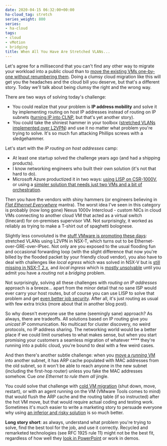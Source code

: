 ```yaml
---
date: 2020-04-15 06:32:00+00:00
ha-cloud_tag: stretch
series_weight: 800
series:
- ha-cloud
tags:
- cloud
- vMotion
- bridging
title: When All You Have Are Stretched VLANs...
---
```

Let's agree for a millisecond that you can't find any other way to migrate your workload into a public cloud than to [move the existing VMs one-by-one without renumbering them](https://blog.ipspace.net/2020/02/the-myth-of-scaling-from-on-premises.html). Doing a clumsy cloud migration like this will get you the headaches and the cloud bill you deserve, but that's a different story. Today we'll talk about being clumsy the right and the wrong way.

There are two ways of solving today's challenge:
<!--more-->
* You could realize that your problem is **IP address mobility** and solve it by implementing routing on host IP addresses instead of routing on IP subnets ([turning IP into CLNP](https://blog.ipspace.net/2015/05/reinventing-clns-with-l3-only-forwarding.html), but that's yet another story).
* You could take the shiniest hammer in your toolbox ([stretched VLANs implemented over L2VPN](https://blog.ipspace.net/2020/02/live-vmotion-into-vmware-on-aws-cloud.html)) and use it no matter what problem you're trying to solve. It's so much fun attacking Phillips screws with a sledgehammer.

Let's start with the _IP routing on host addresses_ camp:

* At least one startup solved the challenge years ago (and had a shipping products).
* I know networking engineers who built their own solution (it's not that hard to do).
* Microsoft Azure productized it in two ways: [using LISP on CSR-1000V](https://github.com/microsoft/Azure-LISP), or using a [simpler solution that needs just two VMs and a bit of orchestration](https://blog.ipspace.net/2019/11/stretched-layer-2-subnets-in-azure.html).

Then you have the vendors with shiny hammers (or engineers believing in _[Flat Ethernet Everywhere](https://blog.ipspace.net/2011/09/large-scale-bridging-nuked-earth.html)_ mantra). The worst idea I've seen in this category is probably (now long gone) Nexus 1000v Intercloud - custom NICs in cloud VMs connecting to another cloud VM that acted as a virtual switch (linecard) for on-premises supervisor VM. Not surprisingly, it worked as reliably as trying to make a T-shirt out of spaghetti bolognese.

Slightly less convoluted is the [stuff VMware is promoting these days](https://blog.ipspace.net/2020/02/live-vmotion-into-vmware-on-aws-cloud.html): stretched VLANs using L2VPN in NSX-T, which turns out to be Ethernet-over-GRE-over-IPsec. Not only are you exposed to the usual flooding fun and occasional forwarding loop (with the slight difference that now you're billed by the flooded packet by your friendly cloud vendor), you also have to deal with challenges like _local egress_ which was solved in NSX-V but is [still missing in NSX-T 2.x](https://blog.ipspace.net/2019/08/brief-history-of-vmware-nsx.html), and _local ingress_ which is [mostly unsolvable](https://blog.ipspace.net/2016/02/vmware-nsx-update-on-software-gone-wild.html) until you admit you have a _routing_ not a _bridging_ problem.

Not surprisingly, solving all these challenges with _routing on IP addresses_ approach is a breeze... apart from the minor detail that no sane ISP would ever carry your host routes, but of course you can use LISP to solve that problem and get [even better job security](https://blog.ipspace.net/2013/09/sooner-or-later-someone-will-pay-for.html). After all, it's just routing as usual with few extra tricks (more about that in another blog post).

So why doesn't everyone use the same (seemingly sane) approach? As always, there are tradeoffs. All solutions based on IP routing give you _unicast IP_ communication. No multicast for cluster discovery, no weird protocols, no IP address sharing. The networking world would be a better place if we could limit ourselves to what makes sense, but when you start promising your customers a seamless migration of whatever \*\*\*\* they're running into a public cloud, you're bound to deal with a few weird cases.

And then there's another subtle challenge: when you [move a _running_ VM](https://blog.ipspace.net/2020/03/the-myth-of-lossless-vmotion.html) into another subnet, it has ARP cache populated with MAC addresses from the old subnet, so it won't be able to reach anyone in the new subnet (including the first-hop router) unless you fake the MAC addresses somehow. Cue _one Ethernet to rule them all_ jingle. 

You could solve that challenge with [cold VM migration](https://blog.ipspace.net/2013/02/hot-and-cold-vm-mobility.html) (shut down, move, restart), or with an agent running on the VM (VMware Tools comes to mind) that would flush the ARP cache and the routing table (if so instructed) after the hot VM move, but that would require actual coding and testing work. Sometimes it's much easier to write a marketing story to persuade everyone why using [an inferior and risky solution](https://blog.ipspace.net/2012/09/dear-vmware-bpdu-filter-bpdu-guard.html) is so much better.

**Long story short**: as always, understand what problem you're trying to solve, find the best tool for the job, and use it correctly. Recycled and remarketed technologies (see RFC 1925 rule 11) might not be the best fit, regardless of how well they [look in PowerPoint](https://blog.ipspace.net/2011/09/long-distance-irf-fabric-works-best-in.html) or work in demos.